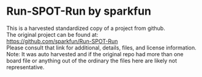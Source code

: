 
# Run-SPOT-Run by sparkfun  
This is a harvested standardized copy of a project from github.  
The original project can be found at:  
https://github.com/sparkfun/Run-SPOT-Run  
Please consult that link for additional, details, files, and license information.  
Note: It was auto harvested and if the original repo had more than one board file or anything out of the ordinary the files here are likely not representative.  
    